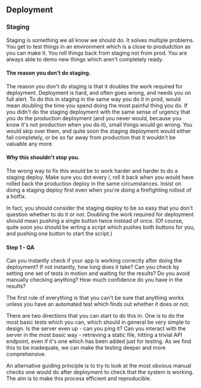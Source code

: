 ## Deployment

### Staging
Staging is something we all know we should do. It solves multiple problems. You get to test things in an environment which is a close to produdction as you can make it. You roll things back from staging not from prod. You are always able to demo new things which aren't completely ready.

#### The reason you don't do staging.
The reason you don't do staging is that it doubles the work required for deployment. Deployment is hard, and often goes wrong, and needs you on full alert. To do this in staging in the same way you do it in prod, would mean doubling the time you spend doing the most painful thing you do. If you didn't do the staging deployment with the same sense of urgency that you do the production deployment (and you never would, because you know it's not production when you do it), small things would go wrong. You would skip over them, and quite soon the staging deployment would either fail completely, or be so far away from production that it wouldn't be valuable any more.

#### Why this shouldn't stop you. 
The wrong way to fix this would be to work harder and harder to do a staging deploy. Make sure you dot every i, roll it back when you would have rolled back the production deploy in the same circumstances. Insist on doing a staging deploy first even when you're doing a firefighting rollout of a hotfix.

In fact, you should consider the staging deploy to be so easy that you don't question whether to do it or not. Doubling the work required for deployment should mean pushing a single button twice instead of once. (Of course, quite soon you should be wrting a script which pushes both buttons for you, and pushing one button to start the script.)

#### Step 1 - QA
Can you instantly check if your app is working correctly after doing the deployment? If not instantly, how long does it take? Can you check by setting one set of tests in motion and waiting for the results? Do you avoid manually checking anything? How much confidence do you have in the results?

The first rule of everything is that you can't be sure that anything works unless you have an automated test which finds out whether it does or not.

There are two directions that you can start to do this in. One is to do the most basic tests which you can, which should in general be very simple to design. Is the server even up - can you ping it? Can you interact with the server in the most basic way - retrieving a static file, hitting a trivial API endpoint, even if it's one which has been added just for testing. As we find this to be inadequate, we can make the testing deeper and more comprehensive.

An alternative guiding principle is to try to look at the most obvious manual checks one would do after deployment to check that the system is working. The aim is to make this process efficient and reproducible.
